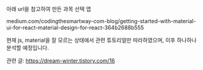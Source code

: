 아래 url을 참고하여 만든 과목 선택 앱

medium.com/codingthesmartway-com-blog/getting-started-with-material-ui-for-react-material-design-for-react-364b2688b555

현재 js, material을 잘 모르는 상태에서 관련 튜토리얼만 따라하였으며, 이후 하나하나 분석할 예정입니다.

관련 글: https://dream-winter.tistory.com/16
